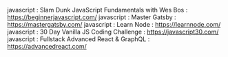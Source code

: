 javascript : Slam Dunk JavaScript Fundamentals with Wes Bos : https://beginnerjavascript.com/
javascript : Master Gatsby : https://mastergatsby.com/
javascript : Learn Node : https://learnnode.com/
javascript : 30 Day Vanilla JS Coding Challenge : https://javascript30.com/
javascript : Fullstack Advanced React & GraphQL : https://advancedreact.com/